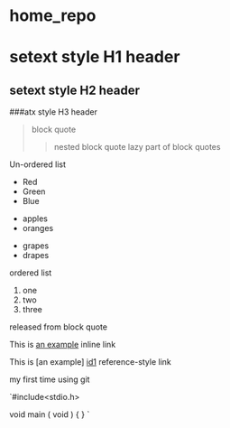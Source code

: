 home_repo
=========

setext style H1 header
===================

setext style H2 header
--------------

###atx style H3 header

> block quote
> > nested block quote
lazy part of block quotes

Un-ordered list
* Red
* Green
* Blue

+ apples
+ oranges

- grapes
- drapes

ordered list
1. one
2. two
3. three


released from block quote

This is [an example](http://example.com/ "Title") inline link

This is [an example] [id1] reference-style link

my first time using git

[id1]: https://github.com/shane-taurean/home_repo/ "my repo"

`#include<stdio.h>

void main ( void ) { }
`
